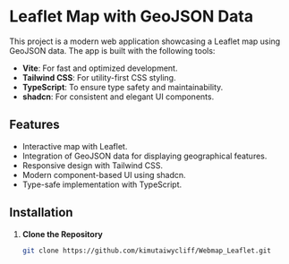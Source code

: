# Leaflet Map with GeoJSON Data

This project is a modern web application showcasing a Leaflet map using GeoJSON data. The app is built with the following tools:

- **Vite**: For fast and optimized development.
- **Tailwind CSS**: For utility-first CSS styling.
- **TypeScript**: To ensure type safety and maintainability.
- **shadcn**: For consistent and elegant UI components.

## Features

- Interactive map with Leaflet.
- Integration of GeoJSON data for displaying geographical features.
- Responsive design with Tailwind CSS.
- Modern component-based UI using shadcn.
- Type-safe implementation with TypeScript.

## Installation

1. **Clone the Repository**
   ```bash
   git clone https://github.com/kimutaiwycliff/Webmap_Leaflet.git
